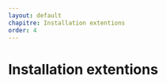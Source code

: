 ```yaml
---
layout: default
chapitre: Installation extentions
order: 4
---
```


# Installation extentions

<!-- new slide -->
